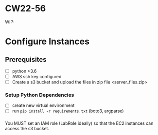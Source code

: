 # CW22-56

WIP:

# Configure Instances

## Prerequisites

- [ ] python >3.6
- [ ] AWS ssh key configured
- [ ] Create a s3 bucket and upload the files in zip file <server_files.zip>

### Setup Python Dependencies

- [ ] create new virtual environment
- [ ] run `pip install -r requirements.txt` (boto3, argparse)

### 

You MUST set an IAM role (LabRole ideally) so that the EC2 instances can access the s3 bucket.
